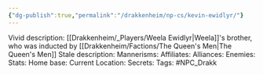 ```yaml
---
{"dg-publish":true,"permalink":"/drakkenheim/np-cs/kevin-ewidlyr/"}
---
```


Vivid description: [[Drakkenheim/_Players/Weela Ewidlyr\|Weela]]'s brother, who was inducted by [[Drakkenheim/Factions/The Queen's Men\|The Queen's Men]]
Stale description: 
Mannerisms: 
Affiliates: 
Alliances: 
Enemies: 
Stats: 
Home base: 
Current Location: 
Secrets: 
Tags: #NPC_Drakk 
